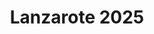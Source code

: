 ---
layout: voyage
title: "Lanzarote 2025"
description: "Restaurants, plages, lieux touristiques… Voici les lieux que j'ai visité durant mon voyage à Lanzarote, pendant l'été 2025."
places:
   - bonbon-cafe
   - piscinas-naturales
   - el-rincon
   - el-patio
   - el-diablo
   - la-antigua-escuela
   - la-galeria
   - la-tabla
   - marais-salants-de-janubio
   - marche-de-teguise
   - mirador-del-rio
   - oppa
   - parc-national-de-timanfaya
   - peskara
   - piscinas-naturales
   - playa-blanca
   - playa-de-famara
   - playa-de-janubio
   - playa-de-la-cera
   - playa-de-papagayo
   - playa-del-caleton-blanco
   - route-lz-67
   - sal-y-pimenta
---